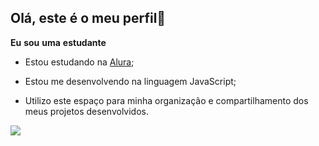## Olá, este é o meu perfil💜

**Eu** **sou** **uma** **estudante**

- Estou estudando na [Alura](https://www.alura.com.br);

- Estou me desenvolvendo na linguagem JavaScript;
  
- Utilizo este espaço para minha organização e compartilhamento dos meus projetos desenvolvidos.

![](https://media1.tenor.com/m/--DQZjZYwwgAAAAC/the-owl-house.gif)

